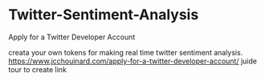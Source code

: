 # Twitter-Sentiment-Analysis
Apply for a Twitter Developer Account


creata your own tokens for making real time twitter sentiment analysis.
https://www.jcchouinard.com/apply-for-a-twitter-developer-account/
juide tour to create link
